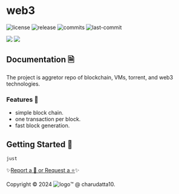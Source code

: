  
# web3

<!-- Badges: Project Status GitHub -->
![license](https://badgen.net/static/license/GPL-3.0/blue)
![release](https://badgen.net/github/release/charudatta10/web3)
![commits](https://badgen.net/github/commits/charudatta10/web3)
![last-commit](https://badgen.net/badge/github/last-commit/web3)
<!-- Badges: Tools used -->
![](https://badgen.net/badge/%20/Python/blue?icon=python) ![](https://badgen.net/badge/%20/Just/blue?icon=just) 

## Documentation 🗎

The project is aggretor repo of blockchain, VMs, torrent, and web3 technologies.  

### Features 🌟

-  simple block chain. 
-  one transaction per block. 
- fast block generation. 
 

## Getting Started 🌱

`just`

✨[Report a 🐛 or Request a ⭐](https://github.com//web3/issues)✨

Copyright :copyright: 2024 ![logo](docs/assets/images/icon.svg):tm: @ charudatta10.   